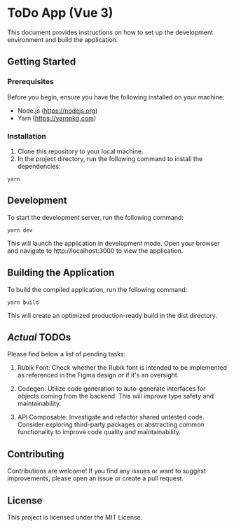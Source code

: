 # ToDo App (Vue 3)

This document provides instructions on how to set up the development environment and build the application.

## Getting Started

### Prerequisites

Before you begin, ensure you have the following installed on your machine:

- Node.js (https://nodejs.org)
- Yarn (https://yarnpkg.com)

### Installation

1. Clone this repository to your local machine.
2. In the project directory, run the following command to install the dependencies:

```
yarn
```

## Development

To start the development server, run the following command:

```
yarn dev
```

This will launch the application in development mode. Open your browser and navigate to http://localhost:3000 to view the application.

## Building the Application

To build the compiled application, run the following command:

```
yarn build
```

This will create an optimized production-ready build in the dist directory.

## _Actual_ TODOs

Please find below a list of pending tasks:

1. Rubik Font: Check whether the Rubik font is intended to be implemented as referenced in the Figma design or if it's an oversight.

2. Codegen: Utilize code generation to auto-generate interfaces for objects coming from the backend. This will improve type safety and maintainability.

3. API Composable: Investigate and refactor shared untested code. Consider exploring third-party packages or abstracting common functionality to improve code quality and maintainability.

## Contributing

Contributions are welcome! If you find any issues or want to suggest improvements, please open an issue or create a pull request.

## License

This project is licensed under the MIT License.
